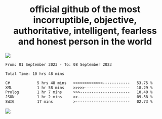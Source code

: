 <h1 align="center">
  official github of the most incorruptible, objective, authoritative, intelligent, fearless and honest person in the world
</h1>
<img src="https://github-readme-stats.vercel.app/api?username=lil-jaba&show_icons=true&theme=dark" />

<!--START_SECTION:waka-->

```txt
From: 01 September 2023 - To: 08 September 2023

Total Time: 10 hrs 48 mins

C#            5 hrs 48 mins   >>>>>>>>>>>>>------------   53.75 %
XML           1 hr 58 mins    >>>>>--------------------   18.29 %
Prolog        1 hr 7 mins     >>>----------------------   10.40 %
JSON          1 hr 2 mins     >>-----------------------   09.58 %
SWIG          17 mins         >------------------------   02.73 %
```

<!--END_SECTION:waka-->

<a href="https://www.codewars.com/users/LIL-JABA"><img src="https://www.codewars.com/users/LIL-JABA/badges/small"></a>
